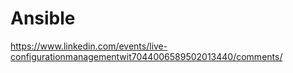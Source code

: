 # Ansible

https://www.linkedin.com/events/live-configurationmanagementwit7044006589502013440/comments/
